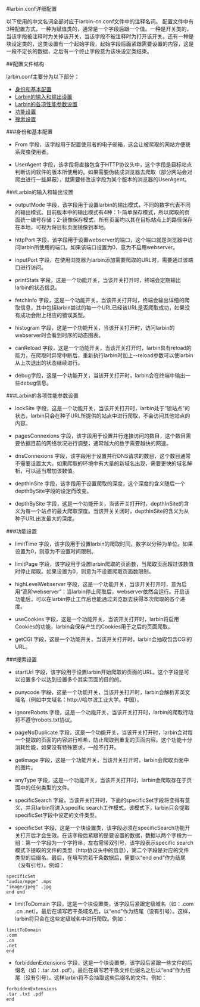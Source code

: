 #larbin.conf详细配置

以下使用的中文名词全部对应于larbin-cn.conf文件中的注释名词。
配置文件中有3种配置方式，一种为赋值类的，通常是一个字段后跟一个值。一种是开关类的，当该字段被注释时为关掉该开关，当该字段不被注释时为打开该开关。还有一种是块设定类的，这类设置有一个起始字段，起始字段后面紧跟需要设置的内容，这是一段不定长的数据，之后有一个终止字段意为该块设定类结束。

##配置文件结构

larbin.conf主要分为以下部分：

* [身份和基本配置](#身份和基本配置)
* [Larbin的输入和输出设置](#Larbin的输入和输出设置)
* [Larbin的各项性能参数设置](#Larbin的各项性能参数设置)
* [功能设置](#功能设置)
* [搜索设置](#搜索设置)

###身份和基本配置

* From 字段，该字段用于配置使用者的电子邮箱，这会让被爬取的网站方便联系爬虫使用者。

* UserAgent 字段，该字段将直接包含于HTTP协议头中，这个字段是目标站点判断访问软件的版本所使用的。如果需要伪装成浏览器去爬取（部分网站会对爬虫进行一些屏蔽），就需要修改该字段为某个版本的浏览器的UserAgent。


###Larbin的输入和输出设置

* outputMode 字段，该字段用于设置larbin的输出模式，不同的数字代表不同的输出模式。目前版本中的输出模式有4种：1-简单保存模式，所以爬取的页面统一编号存储；2-镜像保存模式，所有页面均以其在目标站点上的路径保存在本地，可视为将目标页面镜像到本地。

* httpPort 字段，该字段用于设置webserver的端口，这个端口就是浏览器中访问larbin所使用的端口。如果该端口设置为0，意为不启用webserver。

* inputPort 字段，在使用浏览器为larbin添加需要爬取的URL时，需要通过该端口进行访问。

* printStats 字段，这是一个功能开关，当该开关打开时，终端会定期输出larbin的状态信息。

* fetchInfo 字段，这是一个功能开关，当该开关打开时，终端会输出详细的爬取信息，其中包括larbin尝试的每一个URL已经该URL是否爬取成功，如果没有成功会附上相应的错误类型。

* histogram 字段，这是一个功能开关，当该开关打开时，访问larbin的webserver时会看到时序的动态图表。

* canReload 字段，这是一个功能开关，当该开关打开时，larbin具有reload的能力，在爬取时异常中断后，重新执行larbin时加上--reload参数可以使larbin从上次退出的状态继续进行。

* debug字段，这是一个功能开关，当该开关打开时，larbin会在终端中输出一些debug信息。

###Larbin的各项性能参数设置

* lockSite 字段，这是一个功能开关，当该开关打开时，larbin处于“锁站点”的状态，larbin只会在种子URL所提供的站点中进行爬取，不会访问其他站点的内容。

* pagesConnexions 字段，该字段用于设置并行连接访问的数目，这个数目需要依据目前的网络状况进行调整，通常越大的数字需要越快的网速。

* dnsConnexions 字段，该字段用于设置并行DNS请求的数目，这个数目通常不需要设置太大。如果爬取的环境中有大量的新域名出现，需要更快的域名解析，可以适当增加该数值。

* depthInSite 字段，该字段用于设置爬取的深度，这个深度的含义随后一个depthBySite字段的设定而改变。

* depthBySite 字段，这是一个功能开关，当该开关打开时，depthInSite的含义为每一个站点的最大爬取深度。当该开关关闭时，depthInSite的含义为从种子URL出发最大的深度。

###功能设置

* limitTime 字段，该字段用于设置larbin的爬取时间，数字以分钟为单位。如果设置为0，则意为不设置时间限制。

* limitPage 字段，该字段用于设置larbin爬取的页面数，当爬取页面超过该数值时停止爬取。如果设置为0，则意为不设置爬取页面数限制。

* highLevelWebserver 字段，这是一个功能开关，当该开关打开时，意为启用“高阶webserver”：当larbin停止爬取后，webserver依然会运行。开启该功能后，可以在larbin停止工作后也能通过浏览器去获得本次爬取的各个进度。

* useCookies 字段，这是一个功能开关，当该开关打开时，larbin将启用Cookies的功能，larbin会保存产生的Cookies用于之后的页面爬取。

* getCGI 字段，这是一个功能开关，当该开关打开时，larbin会抽取包含CGI的URL。

###搜索设置

* startUrl 字段，该字段用于设置larbin开始爬取的页面的URL。这个字段是可以设置多个以达到设置多个其实页面的目的的。

* punycode 字段，这是一个功能开关，当该开关打开时，larbin会解析非英文域名（例如中文域名：http://哈尔滨工业大学。中国）。

* ignoreRobots 字段，这是一个功能开关，当该开关打开时，larbin的爬取行动将不遵守robots.txt协议。

* pageNoDuplicate 字段，这是一个功能开关，当该开关打开时，larbin会对每一个提取的页面的内容进行哈希，防止爬取到重复的页面内容。这个功能十分消耗性能，如果没有特殊要求，一般不打开。

* getImage 字段，这是一个功能开关，当该开关打开时，larbin会爬取页面中的图片。

* anyType 字段，这是一个功能开关，当该开关打开时，larbin会爬取存在于页面中的任何类型的文件。

* specificSearch 字段，当该开关打开时，下面的specificSet字段将变得有意义，并且larbin将进入specific search工作模式，该模式下，larbin只会提取specificSet字段中设定的文件类型。

* specificSet 字段，这是一个块设置类，该字段必须在specificSearch功能开关打开后才会生效。在该字段后紧跟的是要设置的数据，数据以两个字段为一组：第一个字段为一个字符串，左右需带双引号，该字段表示specific search模式下提取的文件的类型（http协议头中的信息），第二个字段是对应的文件类型的后缀名。最后，在填写完若干条数据后，需要以“end end”作为结尾（没有引号）。例如：
```
specificSet
"audio/mpge" .mps
"image/jpeg" .jpg
end end
```

* limitToDomain 字段，这是一个块设置类，该字段后紧跟定级域名（如：.com .cn .net）。最后在填写若干条域名后，以“end”作为结尾（没有引号）。这样，larbin将只会在这些定级域名中进行爬取。例如：
```
limitToDomain
.com
.cn
.net
end
```

* forbiddenExtensions 字段，这是一个块设置类，该字段后紧跟一些文件的后缀名（如：.tar .txt .pdf）。最后在填写若干条文件后缀名之后以“end”作为结尾（没有引号）。这样larbin将不会抽取这些后缀名的文件。例如：
```
forbiddenExtensions
.tar .txt .pdf
end
```

